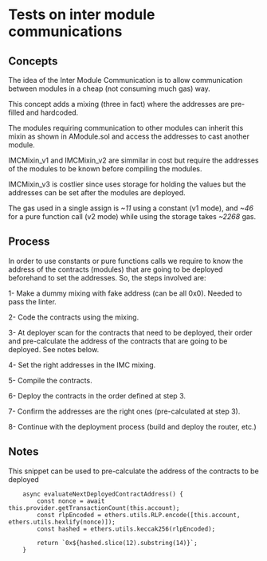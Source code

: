 # Tests on inter module communications

## Concepts
The idea of the Inter Module Communication is to allow communication between modules in a cheap (not consuming much gas) way.

This concept adds a mixing (three in fact) where the addresses are pre-filled and hardcoded. 

The modules requiring communication to other modules can inherit this mixin as shown in AModule.sol and access the addresses to cast another module.

IMCMixin_v1 and IMCMixin_v2 are simmilar in cost but require the addresses of the modules to be known before compiling the modules.

IMCMixin_v3 is costlier since uses storage for holding the values but the addresses can be set after the modules are deployed.

The gas used in a single assign is *~11* using a constant (v1 mode), and *~46* for a pure function call (v2 mode) while using the storage takes *~2268* gas.

## Process
In order to use constants or pure functions calls we require to know the address of the contracts (modules) that are going to be deployed beforehand to set the addresses. So, the steps involved are:

1- Make a dummy mixing with fake address (can be all 0x0). Needed to pass the linter.

2- Code the contracts using the mixing.

3- At deployer scan for the contracts that need to be deployed, their order and pre-calculate the address of the contracts that are going to be deployed. See notes below.

4- Set the right addresses in the IMC mixing.

5- Compile the contracts. 

6- Deploy the contracts in the order defined at step 3.

7- Confirm the addresses are the right ones (pre-calculated at step 3).

8- Continue with the deployment process (build and deploy the router, etc.)

## Notes
This snippet can be used to pre-calculate the address of the contracts to be deployed
```
	async evaluateNextDeployedContractAddress() {
		const nonce = await this.provider.getTransactionCount(this.account);
		const rlpEncoded = ethers.utils.RLP.encode([this.account, ethers.utils.hexlify(nonce)]);
		const hashed = ethers.utils.keccak256(rlpEncoded);

		return `0x${hashed.slice(12).substring(14)}`;
	}
```

